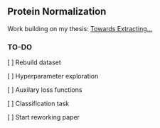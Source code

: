## Protein Normalization

Work building on my thesis: [Towards Extracting...](...)

### TO-DO

[ ] Rebuild dataset

[ ] Hyperparameter exploration

[ ] Auxilary loss functions

[ ] Classification task

[ ] Start reworking paper
